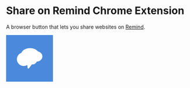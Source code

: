 # Share on Remind Chrome Extension

A browser button that lets you share websites on [Remind](https://www.remind.com/).

![Remind](icons/logosquare128.png)
